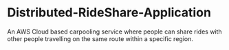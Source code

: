 # Distributed-RideShare-Application
An AWS Cloud based carpooling service where people can share rides with other people travelling on the same route within a specific region.
